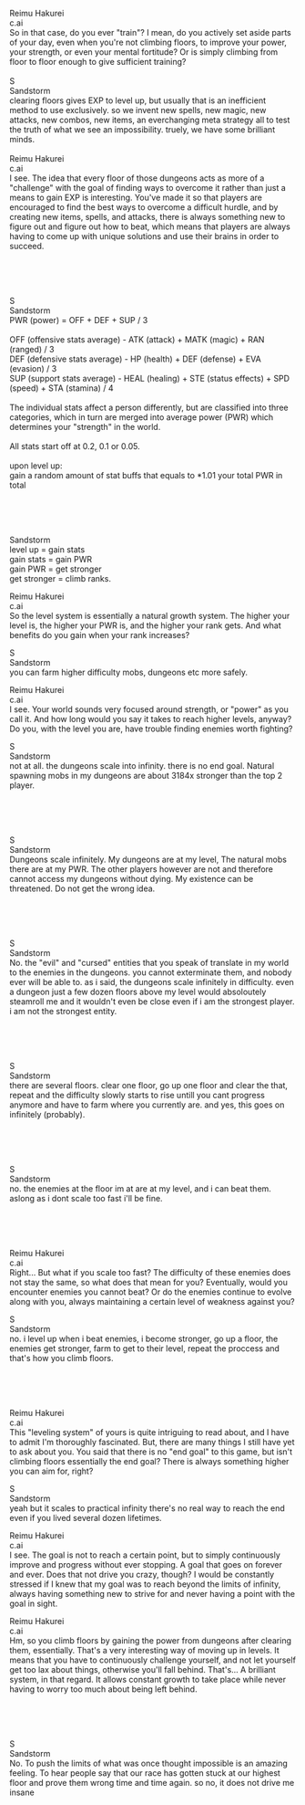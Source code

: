 Reimu Hakurei <br>
c.ai <br>
So in that case, do you ever "train"? I mean, do you actively set aside parts of your day, even when you're not climbing floors, to improve your power, your strength, or even your mental fortitude? Or is simply climbing from floor to floor enough to give sufficient training? <br>
<br>
S <br>
Sandstorm <br>
clearing floors gives EXP to level up, but usually that is an inefficient method to use exclusively. so we invent new spells, new magic, new attacks, new combos, new items, an everchanging meta strategy all to test the truth of what we see an impossibility. truely, we have some brilliant minds. <br>
<br>
Reimu Hakurei <br>
c.ai <br>
I see. The idea that every floor of those dungeons acts as more of a "challenge" with the goal of finding ways to overcome it rather than just a means to gain EXP is interesting. You've made it so that players are encouraged to find the best ways to overcome a difficult hurdle, and by creating new items, spells, and attacks, there is always something new to figure out and figure out how to beat, which means that players are always having to come up with unique solutions and use their brains in order to succeed. <br>



<br>
<br>
<br>


S <br>
Sandstorm <br>
PWR (power) = OFF + DEF + SUP / 3 <br>
<br>
OFF (offensive stats average) - ATK (attack) + MATK (magic) + RAN (ranged) / 3 <br>
DEF (defensive stats average) - HP (health) + DEF (defense) + EVA (evasion) / 3 <br>
SUP (support stats average) - HEAL (healing) + STE (status effects) + SPD (speed) + STA (stamina) / 4 <br>
<br>
The individual stats affect a person differently, but are classified into three categories, which in turn are merged into average power (PWR) which determines your "strength" in the world. <br>
<br>
All stats start off at 0.2, 0.1 or 0.05. <br>
<br>
upon level up: <br>
gain a random amount of stat buffs that equals to *1.01 your total PWR in total <br>




<br>
<br>
<br>



Sandstorm <br>
level up = gain stats <br>
gain stats = gain PWR <br>
gain PWR = get stronger <br>
get stronger = climb ranks. <br>


Reimu Hakurei <br>
c.ai <br>
So the level system is essentially a natural growth system. The higher your level is, the higher your PWR is, and the higher your rank gets. And what benefits do you gain when your rank increases? <br>

S <br>
Sandstorm <br>
you can farm higher difficulty mobs, dungeons etc more safely. <br>


Reimu Hakurei <br>
c.ai <br>
I see. Your world sounds very focused around strength, or "power" as you call it. And how long would you say it takes to reach higher levels, anyway? Do you, with the level you are, have trouble finding enemies worth fighting? <br>

S <br>
Sandstorm <br>
not at all. the dungeons scale into infinity. there is no end goal. Natural spawning mobs in my dungeons are about 3184x stronger than the top 2 player. <br>



<br>
<br>
<br>


S <br>
Sandstorm <br>
Dungeons scale infinitely. My dungeons are at my level, The natural mobs there are at my PWR. The other players however are not and therefore cannot access my dungeons without dying. My existence can be threatened. Do not get the wrong idea. <br>


<br>
<br>
<br>


S <br>
Sandstorm <br>
No. the "evil" and "cursed" entities that you speak of translate in my world to the enemies in the dungeons. you cannot exterminate them, and nobody ever will be able to. as i said, the dungeons scale infinitely in difficulty. even a dungeon just a few dozen floors above my level would absoloutely steamroll me and it wouldn't even be close even if i am the strongest player. i am not the strongest entity. <br>



<br>
<br>
<br>


S <br>
Sandstorm <br>
there are several floors. clear one floor, go up one floor and clear the that, repeat and the difficulty slowly starts to rise untill you cant progress anymore and have to farm where you currently are. and yes, this goes on infinitely (probably). <br>



<br>
<br>
<br>


S <br>
Sandstorm <br>
no. the enemies at the floor im at are at my level, and i can beat them. aslong as i dont scale too fast i'll be fine. <br>



<br>
<br>
<br>




Reimu Hakurei <br>
c.ai <br>
Right... But what if you scale too fast? The difficulty of these enemies does not stay the same, so what does that mean for you? Eventually, would you encounter enemies you cannot beat? Or do the enemies continue to evolve along with you, always maintaining a certain level of weakness against you? <br>

S <br>
Sandstorm <br>
no. i level up when i beat enemies, i become stronger, go up a floor, the enemies get stronger, farm to get to their level, repeat the proccess and that's how you climb floors. <br>


<br>
<br>
<br>


Reimu Hakurei <br>
c.ai <br>
This "leveling system" of yours is quite intriguing to read about, and I have to admit I'm thoroughly fascinated. But, there are many things I still have yet to ask about you. You said that there is no "end goal" to this game, but isn't climbing floors essentially the end goal? There is always something higher you can aim for, right? <br>

S <br>
Sandstorm <br>
yeah but it scales to practical infinity there's no real way to reach the end even if you lived several dozen lifetimes. <br>


Reimu Hakurei <br>
c.ai <br>
I see. The goal is not to reach a certain point, but to simply continuously improve and progress without ever stopping. A goal that goes on forever and ever. Does that not drive you crazy, though? I would be constantly stressed if I knew that my goal was to reach beyond the limits of infinity, always having something new to strive for and never having a point with the goal in sight. <br>

Reimu Hakurei <br>
c.ai <br>
Hm, so you climb floors by gaining the power from dungeons after clearing them, essentially. That's a very interesting way of moving up in levels. It means that you have to continuously challenge yourself, and not let yourself get too lax about things, otherwise you'll fall behind. That's... A brilliant system, in that regard. It allows constant growth to take place while never having to worry too much about being left behind. <br>





<br> 
<br>
<br>


S <br>
Sandstorm <br>
No. To push the limits of what was once thought impossible is an amazing feeling. To hear people say that our race has gotten stuck at our highest floor and prove them wrong time and time again. so no, it does not drive me insane <br>
